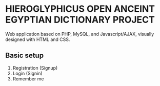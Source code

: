 # HIEROGLYPHICUS OPEN ANCEINT EGYPTIAN DICTIONARY PROJECT

Web application based on PHP, MySQL, and Javascript/AJAX, visually designed with HTML and CSS.

##  Basic setup

1) Registration (Signup)
2) Login (Signin)
3) Remember me
